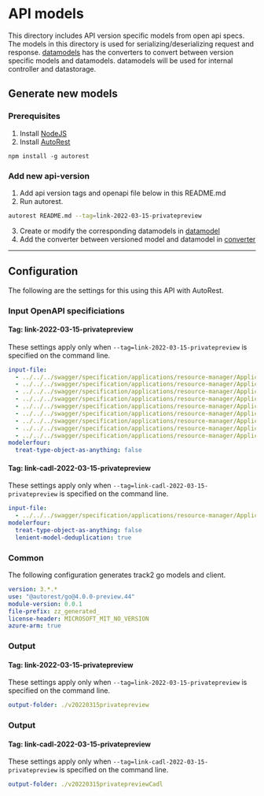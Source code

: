 # API models

This directory includes API version specific models from open api specs. The models in this directory is used for serializing/deserializing request and response. [datamodels](../datamodel/) has the converters to convert between version specific models and datamodels. datamodels will be used for internal controller and datastorage.

## Generate new models
### Prerequisites
1. Install [NodeJS](https://nodejs.org/)
2. Install [AutoRest](http://aka.ms/autorest)
```
npm install -g autorest
```

### Add new api-version

1. Add api version tags and openapi file below in this README.md
2. Run autorest.
```bash
autorest README.md --tag=link-2022-03-15-privatepreview
```
3. Create or modify the corresponding datamodels in [datamodel](../datamodel/)
4. Add the converter between versioned model and datamodel in [converter](../datamodel/converter/)

---

## Configuration

The following are the settings for this using this API with AutoRest.

### Input OpenAPI specificiations

#### Tag: link-2022-03-15-privatepreview

These settings apply only when `--tag=link-2022-03-15-privatepreview` is specified on the command line.

```yaml $(tag) == 'link-2022-03-15-privatepreview'
input-file:
  - ../../../swagger/specification/applications/resource-manager/Applications.Link/preview/2022-03-15-privatepreview/mongoDatabases.json
  - ../../../swagger/specification/applications/resource-manager/Applications.Link/preview/2022-03-15-privatepreview/rabbitMQMessageQueues.json
  - ../../../swagger/specification/applications/resource-manager/Applications.Link/preview/2022-03-15-privatepreview/daprSecretStores.json
  - ../../../swagger/specification/applications/resource-manager/Applications.Link/preview/2022-03-15-privatepreview/sqlDatabases.json
  - ../../../swagger/specification/applications/resource-manager/Applications.Link/preview/2022-03-15-privatepreview/redisCaches.json
  - ../../../swagger/specification/applications/resource-manager/Applications.Link/preview/2022-03-15-privatepreview/daprPubSubBrokers.json
  - ../../../swagger/specification/applications/resource-manager/Applications.Link/preview/2022-03-15-privatepreview/daprInvokeHttpRoutes.json
  - ../../../swagger/specification/applications/resource-manager/Applications.Link/preview/2022-03-15-privatepreview/daprStateStores.json
  - ../../../swagger/specification/applications/resource-manager/Applications.Link/preview/2022-03-15-privatepreview/extenders.json
modelerfour: 
  treat-type-object-as-anything: false
```

#### Tag: link-cadl-2022-03-15-privatepreview

These settings apply only when `--tag=link-cadl-2022-03-15-privatepreview` is specified on the command line.

```yaml $(tag) == 'link-cadl-2022-03-15-privatepreview'
input-file:
  - ../../../swagger/specification/applications/resource-manager/Applications.Link.Cadl/preview/2022-03-15-privatepreview/openapi.json
modelerfour: 
  treat-type-object-as-anything: false
  lenient-model-deduplication: true
```

### Common

The following configuration generates track2 go models and client.

```yaml $(tag) != ''
version: 3.*.*
use: "@autorest/go@4.0.0-preview.44"
module-version: 0.0.1
file-prefix: zz_generated_
license-header: MICROSOFT_MIT_NO_VERSION
azure-arm: true
```

### Output

#### Tag: link-2022-03-15-privatepreview

These settings apply only when `--tag=link-2022-03-15-privatepreview` is specified on the command line.

```yaml $(tag) == 'link-2022-03-15-privatepreview'
output-folder: ./v20220315privatepreview
```
### Output

#### Tag: link-cadl-2022-03-15-privatepreview

These settings apply only when `--tag=link-cadl-2022-03-15-privatepreview` is specified on the command line.

```yaml $(tag) == 'link-cadl-2022-03-15-privatepreview'
output-folder: ./v20220315privatepreviewCadl
```